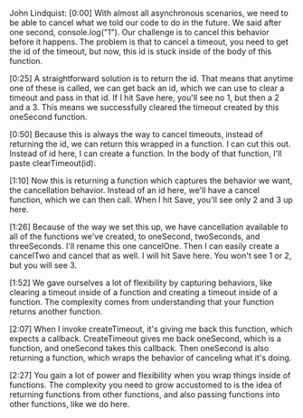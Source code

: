 John Lindquist: [0:00] With almost all asynchronous scenarios, we need to be able to cancel what we told our code to do in the future. We said after one second, console.log("1"). Our challenge is to cancel this behavior before it happens. The problem is that to cancel a timeout, you need to get the id of the timeout, but now, this id is stuck inside of the body of this function.

[0:25] A straightforward solution is to return the id. That means that anytime one of these is called, we can get back an id, which we can use to clear a timeout and pass in that id. If I hit Save here, you'll see no 1, but then a 2 and a 3. This means we successfully cleared the timeout created by this oneSecond function.

[0:50] Because this is always the way to cancel timeouts, instead of returning the id, we can return this wrapped in a function. I can cut this out. Instead of id here, I can create a function. In the body of that function, I'll paste clearTimeout(id).

[1:10] Now this is returning a function which captures the behavior we want, the cancellation behavior. Instead of an id here, we'll have a cancel function, which we can then call. When I hit Save, you'll see only 2 and 3 up here.

[1:26] Because of the way we set this up, we have cancellation available to all of the functions we've created, to oneSecond, twoSeconds, and threeSeconds. I'll rename this one cancelOne. Then I can easily create a cancelTwo and cancel that as well. I will hit Save here. You won't see 1 or 2, but you will see 3.

[1:52] We gave ourselves a lot of flexibility by capturing behaviors, like clearing a timeout inside of a function and creating a timeout inside of a function. The complexity comes from understanding that your function returns another function.

[2:07] When I invoke createTimeout, it's giving me back this function, which expects a callback. CreateTimeout gives me back oneSecond, which is a function, and oneSecond takes this callback. Then oneSecond is also returning a function, which wraps the behavior of canceling what it's doing.

[2:27] You gain a lot of power and flexibility when you wrap things inside of functions. The complexity you need to grow accustomed to is the idea of returning functions from other functions, and also passing functions into other functions, like we do here.
